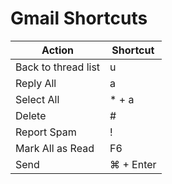 
# Gmail Shortcuts

| Action                     | Shortcut   |
| ---------------------------- | ------------ |
| Back to thread list        | u          |
| Reply All                  | a          |
| Select All                 | * + a      |
| Delete                     | #          |
| Report Spam                | !          |
| Mark All as Read           | F6         |
| Send                       | ⌘ + Enter |
